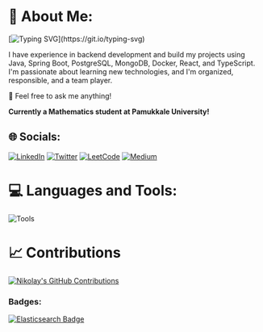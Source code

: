 # 💫 About Me:

[![Typing SVG](https://readme-typing-svg.herokuapp.com?color=%fff&size=22&vCenter=true&lines=Hello+There!+;I'm+Nikolay+Benlioglu...;)](https://git.io/typing-svg)

I have experience in backend development and build my projects using Java, Spring Boot, PostgreSQL, MongoDB, Docker, React, and TypeScript. I'm passionate about learning new technologies, and I'm organized, responsible, and a team player.

💬 Feel free to ask me anything!

**Currently a Mathematics student at Pamukkale University!**

## 🌐 Socials:

[![LinkedIn](https://img.shields.io/badge/LinkedIn-0077B5?style=for-the-badge&logo=linkedin&logoColor=white)](https://www.linkedin.com/in/nikolay-benlioglu/)
[![Twitter](https://img.shields.io/badge/Twitter-1DA1F2?style=for-the-badge&logo=twitter&logoColor=white)](https://twitter.com/nbenlioglu_)
[![LeetCode](https://img.shields.io/badge/LeetCode-FFA116?style=for-the-badge&logo=leetcode&logoColor=white)](https://leetcode.com/nikbenlioglu)
[![Medium](https://img.shields.io/badge/Medium-12100E?style=for-the-badge&logo=medium&logoColor=white)](https://medium.com/@nbenliogludev)

# 💻 Languages and Tools:

![Tools](https://skillicons.dev/icons?i=java,spring,rabbitmq,kafka,postgresql,mongodb,docker,react,typescript,redux)

# 📈 Contributions

[![Nikolay's GitHub Contributions](https://github-readme-stats.vercel.app/api?username=nbenliogludev&show_icons=true)](https://github.com/nbenliogludev)

### Badges:

[![Elasticsearch Badge](https://img.shields.io/badge/Elasticsearch-Contributor-brightgreen)](https://github.com/elastic/elasticsearch/commits?author=nbenliogludev)
